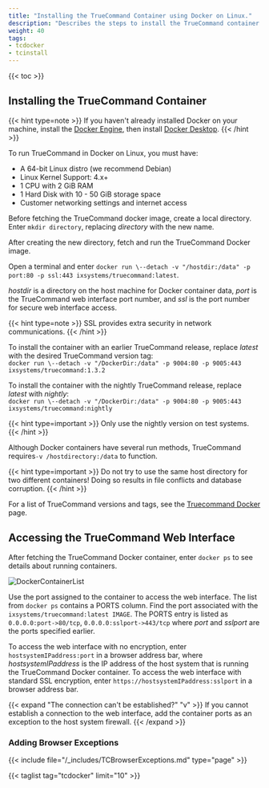 ```yaml
---
title: "Installing the TrueCommand Container using Docker on Linux."
description: "Describes the steps to install the TrueCommand container in Docker on Linux."
weight: 40
tags:
- tcdocker
- tcinstall
---
```

{{< toc >}}
## Installing the TrueCommand Container

{{< hint type=note >}}
If you haven't already installed Docker on your machine, install the [Docker Engine](https://docs.docker.com/engine/install/debian/), then install [Docker Desktop](https://docs.docker.com/desktop/linux/).
{{< /hint >}}

To run TrueCommand in Docker on Linux, you must have:

* A 64-bit Linux distro (we recommend Debian) 
* Linux Kernel Support: 4.x+
* 1 CPU with 2 GiB RAM
* 1 Hard Disk with 10 - 50 GiB storage space
* Customer networking settings and internet access

Before fetching the TrueCommand docker image, create a local directory.
Enter `mkdir directory`, replacing *directory* with the new name.

After creating the new directory, fetch and run the TrueCommand Docker image.

Open a terminal and enter `docker run \--detach -v "/hostdir:/data" -p port:80 -p ssl:443 ixsystems/truecommand:latest`.

*hostdir* is a directory on the host machine for Docker container data, *port* is the TrueCommand web interface port number, and *ssl* is the port number for secure web interface access.

{{< hint type=note >}}
SSL provides extra security in network communications.
{{< /hint >}}

To install the container with an earlier TrueCommand release, replace *latest* with the desired TrueCommand version tag:  
`docker run \--detach -v "/DockerDir:/data" -p 9004:80 -p 9005:443 ixsystems/truecommand:1.3.2`

To install the container with the nightly TrueCommand release, replace *latest* with *nightly*:  
`docker run \--detach -v "/DockerDir:/data" -p 9004:80 -p 9005:443 ixsystems/truecommand:nightly`

{{< hint type=important >}}
Only use the nightly version on test systems.
{{< /hint >}}

Although Docker containers have several run methods, TrueCommand requires`-v /hostdirectory:/data` to function.

{{< hint type=important >}}
Do not try to use the same host directory for two different containers!
Doing so results in file conflicts and database corruption.
{{< /hint >}}

For a list of TrueCommand versions and tags, see the [Truecommand Docker](https://hub.docker.com/r/ixsystems/truecommand/tags) page.

## Accessing the TrueCommand Web Interface

After fetching the TrueCommand Docker container, enter `docker ps` to see details about running containers.

![DockerContainerList](/images/TrueCommand/DockerContainerList.png "Finding the TrueCommand Container")

Use the port assigned to the container to access the web interface.
The list from `docker ps` contains a PORTS column.
Find the port associated with the `ixsystems/truecommand:latest IMAGE`.
The PORTS entry is listed as `0.0.0.0:port->80/tcp`, `0.0.0.0:sslport->443/tcp` where *port* and *sslport* are the ports specified earlier.

To access the web interface with no encryption, enter `hostsystemIPaddress:port` in a browser address bar, where *hostsystemIPaddress* is the IP address of the host system that is running the TrueCommand Docker container.
To access the web interface with standard SSL encryption, enter `https://hostsystemIPaddress:sslport` in a browser address bar.

{{< expand "The connection can't be established?" "v" >}}
If you cannot establish a connection to the web interface, add the container ports as an exception to the host system firewall.
{{< /expand >}}

### Adding Browser Exceptions
{{< include file="/_includes/TCBrowserExceptions.md" type="page" >}}

{{< taglist tag="tcdocker" limit="10" >}}
